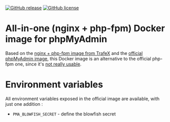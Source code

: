 [![GitHub release](https://img.shields.io/github/v/release/colibris-xyz/phpmyadmin-docker.svg?style=flat)](https://github.com/colibris-xyz/phpmyadmin-docker/releases/latest)
[![GitHub license](https://img.shields.io/github/license/colibris-xyz/phpmyadmin-docker)](https://github.com/colibris-xyz/phpmyadmin-docker/blob/main/LICENSE)

# All-in-one (nginx + php-fpm) Docker image for phpMyAdmin

Based on the [nginx + php-fpm image from TrafeX](https://hub.docker.com/r/trafex/alpine-nginx-php7) and the [official phpMyAdmin image](https://hub.docker.com/_/phpmyadmin/), this Docker image is an alternative to the official php-fpm one, since it's [not really usable](https://github.com/phpmyadmin/docker/issues/284).

# Environment variables

All environment variables exposed in the official image are available, with just one addition :
- `PMA_BLOWFISH_SECRET` - define the blowfish secret
